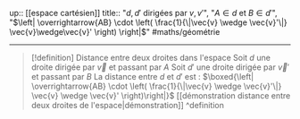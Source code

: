 up:: [[espace cartésien]]
title:: "$d, d'$ dirigées par $v, v'$", "$A \in d$ et $B \in d'$", "$\left| \overrightarrow{AB} \cdot \left( \frac{1}{\|\vec{v} \wedge \vec{v}'\|} \vec{v}\wedge\vec{v}' \right) \right|$"
#maths/géométrie 

---

> [!definition] Distance entre deux droites dans l'espace
> Soit $d$ une droite dirigée par $\vec{v}$ et passant par $A$
> Soit $d'$ une droite dirigée par $\vec{v}'$ et passant par $B$
> La distance entre $d$ et $d'$ est :
> $\boxed{\left| \overrightarrow{AB} \cdot \left( \frac{1}{\|\vec{v} \wedge \vec{v}'\|} \vec{v} \wedge \vec{v}' \right)\right|}$
> [[démonstration distance entre deux droites de l'espace|démonstration]]
^definition


